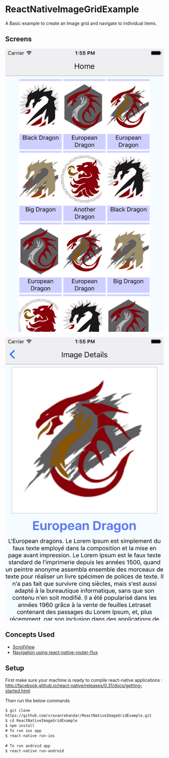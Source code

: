 # ReactNativeImageGridExample
A Basic example to create an Image grid and navigate to individual items.

## Screens
![Home](./screen-shots/ScreenShotHome.png)

![Home](./screen-shots/ScreenShotIndividualPage.png)

## Concepts Used

* [ScrollView](http://facebook.github.io/react-native/releases/0.31/docs/using-a-scrollview.html)
* [Navigation using react-native-router-flux](https://github.com/aksonov/react-native-router-flux)

## Setup
First make sure your machine is ready to compile react-native applications : http://facebook.github.io/react-native/releases/0.31/docs/getting-started.html

Then run the below commands

```
$ git clone https://github.com/sravanrekandar/ReactNativeImageGridExample.git
$ cd ReactNativeImageGridExample
$ npm install
# To run ios app
$ react-native run-ios

# To run android app
$ react-native run-android
```
